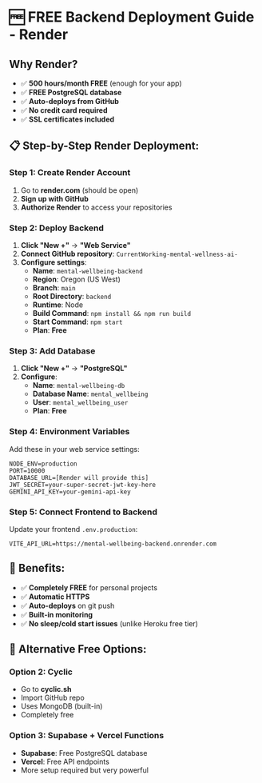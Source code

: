 # 🆓 FREE Backend Deployment Guide - Render

## Why Render?
- ✅ **500 hours/month FREE** (enough for your app)
- ✅ **FREE PostgreSQL database**
- ✅ **Auto-deploys from GitHub**
- ✅ **No credit card required**
- ✅ **SSL certificates included**

## 📋 Step-by-Step Render Deployment:

### Step 1: Create Render Account
1. Go to **render.com** (should be open)
2. **Sign up with GitHub**
3. **Authorize Render** to access your repositories

### Step 2: Deploy Backend
1. **Click "New +"** → **"Web Service"**
2. **Connect GitHub repository**: `CurrentWorking-mental-wellness-ai-`
3. **Configure settings**:
   - **Name**: `mental-wellbeing-backend`
   - **Region**: Oregon (US West)
   - **Branch**: `main`
   - **Root Directory**: `backend`
   - **Runtime**: Node
   - **Build Command**: `npm install && npm run build`
   - **Start Command**: `npm start`
   - **Plan**: **Free**

### Step 3: Add Database
1. **Click "New +"** → **"PostgreSQL"**
2. **Configure**:
   - **Name**: `mental-wellbeing-db`
   - **Database Name**: `mental_wellbeing`
   - **User**: `mental_wellbeing_user`
   - **Plan**: **Free**

### Step 4: Environment Variables
Add these in your web service settings:
```
NODE_ENV=production
PORT=10000
DATABASE_URL=[Render will provide this]
JWT_SECRET=your-super-secret-jwt-key-here
GEMINI_API_KEY=your-gemini-api-key
```

### Step 5: Connect Frontend to Backend
Update your frontend `.env.production`:
```
VITE_API_URL=https://mental-wellbeing-backend.onrender.com
```

## 🎯 Benefits:
- ✅ **Completely FREE** for personal projects
- ✅ **Automatic HTTPS**
- ✅ **Auto-deploys** on git push
- ✅ **Built-in monitoring**
- ✅ **No sleep/cold start issues** (unlike Heroku free tier)

## 🚀 Alternative Free Options:

### Option 2: Cyclic
- Go to **cyclic.sh**
- Import GitHub repo
- Uses MongoDB (built-in)
- Completely free

### Option 3: Supabase + Vercel Functions
- **Supabase**: Free PostgreSQL database
- **Vercel**: Free API endpoints
- More setup required but very powerful
